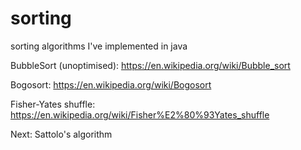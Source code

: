 # sorting
sorting algorithms I've implemented in java

BubbleSort (unoptimised):
https://en.wikipedia.org/wiki/Bubble_sort

Bogosort:
https://en.wikipedia.org/wiki/Bogosort

Fisher-Yates shuffle:
https://en.wikipedia.org/wiki/Fisher%E2%80%93Yates_shuffle

Next:
Sattolo's algorithm
